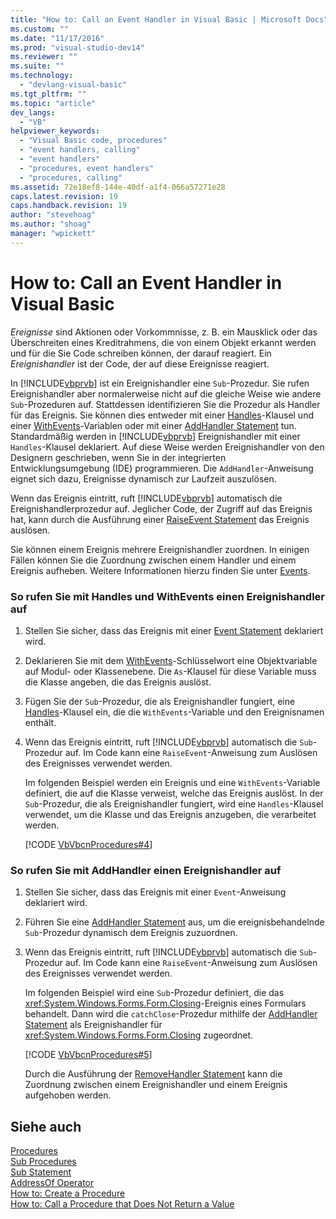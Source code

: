 ```yaml
---
title: "How to: Call an Event Handler in Visual Basic | Microsoft Docs"
ms.custom: ""
ms.date: "11/17/2016"
ms.prod: "visual-studio-dev14"
ms.reviewer: ""
ms.suite: ""
ms.technology: 
  - "devlang-visual-basic"
ms.tgt_pltfrm: ""
ms.topic: "article"
dev_langs: 
  - "VB"
helpviewer_keywords: 
  - "Visual Basic code, procedures"
  - "event handlers, calling"
  - "event handlers"
  - "procedures, event handlers"
  - "procedures, calling"
ms.assetid: 72e18ef8-144e-40df-a1f4-066a57271e28
caps.latest.revision: 19
caps.handback.revision: 19
author: "stevehoag"
ms.author: "shoag"
manager: "wpickett"
---
```

# How to: Call an Event Handler in Visual Basic
*Ereignisse* sind Aktionen oder Vorkommnisse, z. B. ein Mausklick oder das Überschreiten eines Kreditrahmens, die von einem Objekt erkannt werden und für die Sie Code schreiben können, der darauf reagiert.  Ein *Ereignishandler* ist der Code, der auf diese Ereignisse reagiert.  
  
 In [!INCLUDE[vbprvb](../../../../csharp/programming-guide/concepts/linq/includes/vbprvb_md.md)] ist ein Ereignishandler eine `Sub`\-Prozedur.  Sie rufen Ereignishandler aber normalerweise nicht auf die gleiche Weise wie andere `Sub`\-Prozeduren auf.  Stattdessen identifizieren Sie die Prozedur als Handler für das Ereignis.  Sie können dies entweder mit einer [Handles](../../../../visual-basic/language-reference/statements/handles-clause.md)\-Klausel und einer [WithEvents](../../../../visual-basic/language-reference/modifiers/withevents.md)\-Variablen oder mit einer [AddHandler Statement](../../../../visual-basic/language-reference/statements/addhandler-statement.md) tun.  Standardmäßig werden in [!INCLUDE[vbprvb](../../../../csharp/programming-guide/concepts/linq/includes/vbprvb_md.md)] Ereignishandler mit einer `Handles`\-Klausel deklariert.  Auf diese Weise werden Ereignishandler von den Designern geschrieben, wenn Sie in der integrierten Entwicklungsumgebung \(IDE\) programmieren.  Die `AddHandler`\-Anweisung eignet sich dazu, Ereignisse dynamisch zur Laufzeit auszulösen.  
  
 Wenn das Ereignis eintritt, ruft [!INCLUDE[vbprvb](../../../../csharp/programming-guide/concepts/linq/includes/vbprvb_md.md)] automatisch die Ereignishandlerprozedur auf.  Jeglicher Code, der Zugriff auf das Ereignis hat, kann durch die Ausführung einer [RaiseEvent Statement](../../../../visual-basic/language-reference/statements/raiseevent-statement.md) das Ereignis auslösen.  
  
 Sie können einem Ereignis mehrere Ereignishandler zuordnen.  In einigen Fällen können Sie die Zuordnung zwischen einem Handler und einem Ereignis aufheben.  Weitere Informationen hierzu finden Sie unter [Events](../../../../visual-basic/programming-guide/language-features/events/events.md).  
  
### So rufen Sie mit Handles und WithEvents einen Ereignishandler auf  
  
1.  Stellen Sie sicher, dass das Ereignis mit einer [Event Statement](../../../../visual-basic/language-reference/statements/event-statement.md) deklariert wird.  
  
2.  Deklarieren Sie mit dem [WithEvents](../../../../visual-basic/language-reference/modifiers/withevents.md)\-Schlüsselwort eine Objektvariable auf Modul\- oder Klassenebene.  Die `As`\-Klausel für diese Variable muss die Klasse angeben, die das Ereignis auslöst.  
  
3.  Fügen Sie der `Sub`\-Prozedur, die als Ereignishandler fungiert, eine [Handles](../../../../visual-basic/language-reference/statements/handles-clause.md)\-Klausel ein, die die `WithEvents`\-Variable und den Ereignisnamen enthält.  
  
4.  Wenn das Ereignis eintritt, ruft [!INCLUDE[vbprvb](../../../../csharp/programming-guide/concepts/linq/includes/vbprvb_md.md)] automatisch die `Sub`\-Prozedur auf.  Im Code kann eine `RaiseEvent`\-Anweisung zum Auslösen des Ereignisses verwendet werden.  
  
     Im folgenden Beispiel werden ein Ereignis und eine `WithEvents`\-Variable definiert, die auf die Klasse verweist, welche das Ereignis auslöst.  In der `Sub`\-Prozedur, die als Ereignishandler fungiert, wird eine `Handles`\-Klausel verwendet, um die Klasse und das Ereignis anzugeben, die verarbeitet werden.  
  
     [!CODE [VbVbcnProcedures#4](../CodeSnippet/VS_Snippets_VBCSharp/VbVbcnProcedures#4)]  
  
### So rufen Sie mit AddHandler einen Ereignishandler auf  
  
1.  Stellen Sie sicher, dass das Ereignis mit einer `Event`\-Anweisung deklariert wird.  
  
2.  Führen Sie eine [AddHandler Statement](../../../../visual-basic/language-reference/statements/addhandler-statement.md) aus, um die ereignisbehandelnde `Sub`\-Prozedur dynamisch dem Ereignis zuzuordnen.  
  
3.  Wenn das Ereignis eintritt, ruft [!INCLUDE[vbprvb](../../../../csharp/programming-guide/concepts/linq/includes/vbprvb_md.md)] automatisch die `Sub`\-Prozedur auf.  Im Code kann eine `RaiseEvent`\-Anweisung zum Auslösen des Ereignisses verwendet werden.  
  
     Im folgenden Beispiel wird eine `Sub`\-Prozedur definiert, die das <xref:System.Windows.Forms.Form.Closing>\-Ereignis eines Formulars behandelt.  Dann wird die `catchClose`\-Prozedur mithilfe der [AddHandler Statement](../../../../visual-basic/language-reference/statements/addhandler-statement.md) als Ereignishandler für <xref:System.Windows.Forms.Form.Closing> zugeordnet.  
  
     [!CODE [VbVbcnProcedures#5](../CodeSnippet/VS_Snippets_VBCSharp/VbVbcnProcedures#5)]  
  
     Durch die Ausführung der [RemoveHandler Statement](../../../../visual-basic/language-reference/statements/removehandler-statement.md) kann die Zuordnung zwischen einem Ereignishandler und einem Ereignis aufgehoben werden.  
  
## Siehe auch  
 [Procedures](../../../../visual-basic/programming-guide/language-features/procedures/index.md)   
 [Sub Procedures](../../../../visual-basic/programming-guide/language-features/procedures/sub-procedures.md)   
 [Sub Statement](../../../../visual-basic/language-reference/statements/sub-statement.md)   
 [AddressOf Operator](../../../../visual-basic/language-reference/operators/addressof-operator.md)   
 [How to: Create a Procedure](../../../../visual-basic/programming-guide/language-features/procedures/how-to-create-a-procedure.md)   
 [How to: Call a Procedure that Does Not Return a Value](../../../../visual-basic/programming-guide/language-features/procedures/how-to-call-a-procedure-that-does-not-return-a-value.md)